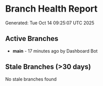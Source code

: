 # Branch Health Report
Generated: Tue Oct 14 09:25:07 UTC 2025

## Active Branches
- **main** - 17 minutes ago by Dashboard Bot

## Stale Branches (>30 days)
No stale branches found
